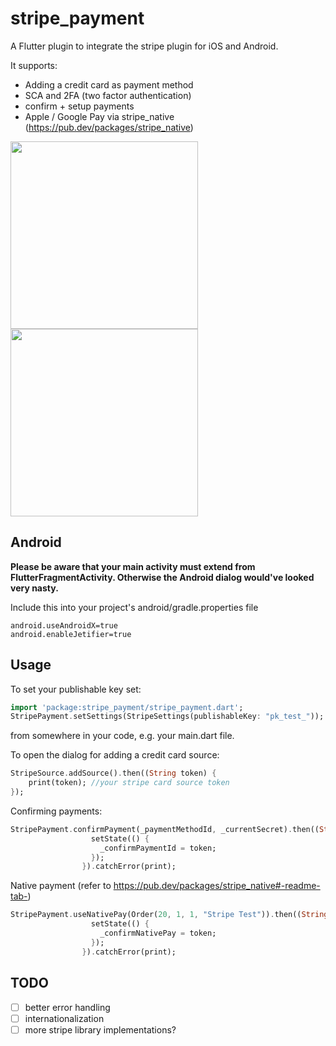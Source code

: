# stripe_payment

A Flutter plugin to integrate the stripe plugin for iOS and Android. 

It supports:
- Adding a credit card as payment method
- SCA and 2FA (two factor authentication)
- confirm + setup payments
- Apple / Google Pay via stripe_native (https://pub.dev/packages/stripe_native)

<img src="https://github.com/jonasbark/flutter_stripe_payment/raw/master/screenshot_android.png" width="300">
<img src="https://github.com/jonasbark/flutter_stripe_payment/raw/master/screenshot_ios.png" width="300">

## Android

**Please be aware that your main activity must extend from FlutterFragmentActivity. Otherwise the Android dialog would've looked very nasty.**

Include this into your project's android/gradle.properties file
```properties
android.useAndroidX=true
android.enableJetifier=true
```

## Usage

To set your publishable key set:
```dart
import 'package:stripe_payment/stripe_payment.dart';
StripePayment.setSettings(StripeSettings(publishableKey: "pk_test_"));
```
from somewhere in your code, e.g. your main.dart file.

To open the dialog for adding a credit card source:
```dart
StripeSource.addSource().then((String token) {
    print(token); //your stripe card source token
});
```

Confirming payments:
```dart
StripePayment.confirmPayment(_paymentMethodId, _currentSecret).then((String token) {
                  setState(() {
                    _confirmPaymentId = token;
                  });
                }).catchError(print);
```

Native payment (refer to https://pub.dev/packages/stripe_native#-readme-tab-)
```dart
StripePayment.useNativePay(Order(20, 1, 1, "Stripe Test")).then((String token) {
                  setState(() {
                    _confirmNativePay = token;
                  });
                }).catchError(print);
```

## TODO

- [ ] better error handling
- [ ] internationalization
- [ ] more stripe library implementations?
